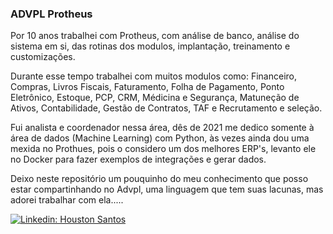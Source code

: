 ### ADVPL Protheus
Por 10 anos trabalhei com Protheus, com análise de banco, análise do sistema em si, das rotinas dos modulos, implantação, treinamento e customizações.

Durante esse tempo trabalhei com muitos modulos como: Financeiro, Compras, Livros Fiscais, Faturamento, Folha de Pagamento, Ponto Eletrônico, Estoque, PCP, CRM, Médicina e Segurança, Matuneção de Ativos, Contabilidade, Gestão de Contratos, TAF e Recrutamento e seleção.

Fui analista e coordenador nessa área, dês de 2021 me dedico somente à área de dados (Machine Learning) com Python, às vezes ainda dou uma mexida no Prothues, pois o considero um dos melhores ERP's, levanto ele no Docker para fazer exemplos de integrações e gerar dados.

Deixo neste repositório um pouquinho do meu conhecimento que posso estar compartinhando no Advpl, uma linguagem que tem suas lacunas, mas adorei trabalhar com ela.....

[![Linkedin: Houston Santos](https://img.shields.io/badge/LinkedIn-0077B5?style=for-the-badge&logo=linkedin&logoColor=white&link=https://www.linkedin.com/in/houstonsantos/)](https://www.linkedin.com/in/houstonsantos/)
